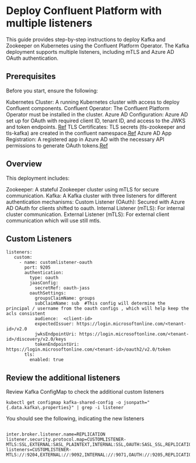 # Deploy Confluent Platform with multiple listeners

This guide provides step-by-step instructions to deploy Kafka and Zookeeper on Kubernetes using the Confluent Platform Operator. The Kafka deployment supports multiple listeners, including mTLS and Azure AD OAuth authentication.

## Prerequisites
Before you start, ensure the following:

Kubernetes Cluster: A running Kubernetes cluster with access to deploy Confluent components.
Confluent Operator: The Confluent Platform Operator must be installed in the cluster.
Azure AD Configuration: Azure AD set up for OAuth with required client ID, tenant ID, and access to the JWKS and token endpoints. [Ref](https://github.com/vdeshpande-confluent/cfk-oauth/blob/main/README.md#setup-oauth)
TLS Certificates: TLS secrets (tls-zookeeper and tls-kafka) are created in the confluent namespace.[Ref](https://github.com/vdeshpande-confluent/cfk-oauth/blob/main/README.md#create-tls-certificates)
Azure AD App Registration: A registered app in Azure AD with the necessary API permissions to generate OAuth tokens.[Ref]()

## Overview
This deployment includes:

Zookeeper: A stateful Zookeeper cluster using mTLS for secure communication.
Kafka: A Kafka cluster with three listeners for different authentication mechanisms:
Custom Listener (OAuth): Secured with Azure AD OAuth for clients shifted to oauth.
Internal Listener (mTLS): For internal cluster communication.
External Listener (mTLS): For external client communication which will use still mtls.

## Custom Listeners
 
 ```
listeners:
    custom:
      - name: customlistener-oauth 
        port: 9205
        authentication:
          type: oauth
          jaasConfig:
            secretRef: oauth-jass
          oauthSettings:
            groupsClaimName: groups
            subClaimName: sub  #This config will determine the principal / username from the oauth configs , which will help keep the acls consistent
            audience:  <client-id>
            expectedIssuer: https://login.microsoftonline.com/<tenant-id>/v2.0
            jwksEndpointUri: https://login.microsoftonline.com/<tenant-id>/discovery/v2.0/keys
            tokenEndpointUri: https://login.microsoftonline.com/<tenant-id>/oauth2/v2.0/token
        tls:
          enabled: true

 ```

## Review the additional listeners

Review Kafka ConfigMap to check the additional custom listeners
```
kubectl get configmap kafka-shared-config -o jsonpath="{.data.kafka\.properties}" | grep -i listener 

```
You should see the following, indicating the new listeners 

```

inter.broker.listener.name=REPLICATION
listener.security.protocol.map=CUSTOMLISTENER-MTLS:SSL,EXTERNAL:SASL_PLAINTEXT,INTERNAL:SSL,OAUTH:SASL_SSL,REPLICATION:SSL
listeners=CUSTOMLISTENER-MTLS://:9204,EXTERNAL://:9092,INTERNAL://:9071,OAUTH://:9205,REPLICATION://:9072

```
